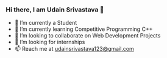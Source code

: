 ### Hi there, I am Udain Srivastava 👋

<!-- **Udain123/Udain123** is a ✨ _special_ ✨ repository because its `README.md` (this file) appears on your GitHub profile. -->

- 🔭 I’m currently a Student
- 🌱 I’m currently learning Competitive Programming C++
- 👯 I’m looking to collaborate on Web Development Projects
- 🤔 I’m looking for internships 
- 📫 Reach me at udainsrivastava123@gmail.com
<!-- - 💬 Ask me about  -->
<!-- - 😄 Pronouns: ...
- ⚡ Fun fact: ... -->

